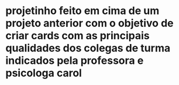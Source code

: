 # projetinho feito em cima de um projeto anterior com o objetivo de criar cards com as principais qualidades dos colegas de turma indicados pela professora e psicologa carol 
